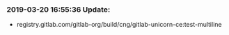 ### 2019-03-20 16:55:36 Update:

- registry.gitlab.com/gitlab-org/build/cng/gitlab-unicorn-ce:test-multiline
